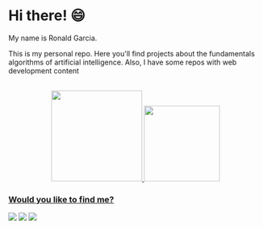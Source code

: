 # Hi there! :smile: 

My name is Ronald Garcia.

This is my personal repo. Here you'll find projects about the fundamentals algorithms of artificial intelligence. Also, I have some repos with web development content

</div>
<br>
<div align="center">
  <a href="https://github.com/RonaldAG">
  <img height="180em" src="https://github-readme-stats.vercel.app/api?username=ronaldAG&show_icons=true&theme=dark&include_all_commits=true&count_private=true"/>
  <img height="150em" src="https://github-readme-stats.vercel.app/api/top-langs/?username=ronaldAG&layout=compact&langs_count=7&theme=dark"/>
</div>
  

  
### Would you like to find me?  
<div> 
  <a href="https://instagram.com/ronald_mr1" target="_blank"><img src="https://img.shields.io/badge/-Instagram-%23E4405F?style=for-the-badge&logo=instagram&logoColor=white" target="_blank"></a>
  <a href = "mailto:ronaldag58@gmail.com"><img src="https://img.shields.io/badge/-Gmail-%23333?style=for-the-badge&logo=gmail&logoColor=white" target="_blank"></a>
  <a href="https://www.linkedin.com/in/ronald-amorim-garcia" target="_blank"><img src="https://img.shields.io/badge/-LinkedIn-%230077B5?style=for-the-badge&logo=linkedin&logoColor=white" target="_blank"></a> 
  
  </div>
